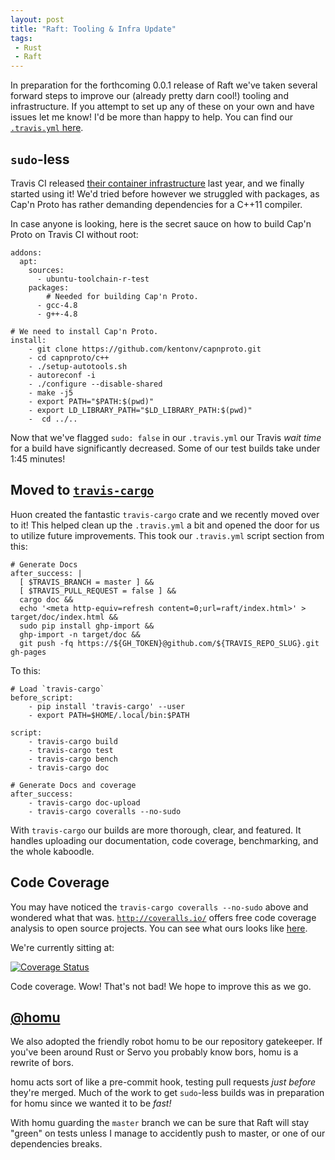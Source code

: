 ```yaml
---
layout: post
title: "Raft: Tooling & Infra Update"
tags:
 - Rust
 - Raft
---
```


In preparation for the forthcoming 0.0.1 release of Raft we've taken several forward steps to improve our (already pretty darn cool!) tooling and infrastructure. If you attempt to set up any of these on your own and have issues let me know! I'd be more than happy to help. You can find our [`.travis.yml` here](https://github.com/Hoverbear/raft/blob/master/.travis.yml).

## `sudo`-less

Travis CI released [their container infrastructure](http://blog.travis-ci.com/2014-12-17-faster-builds-with-container-based-infrastructure/) last year, and we finally started using it! We'd tried before however we struggled with packages, as Cap'n Proto has rather demanding dependencies for a C++11 compiler.

In case anyone is looking, here is the secret sauce on how to build Cap'n Proto on Travis CI without root:

    addons:
      apt:
        sources:
          - ubuntu-toolchain-r-test
        packages:
            # Needed for building Cap'n Proto.
          - gcc-4.8
          - g++-4.8

    # We need to install Cap'n Proto.
    install:
        - git clone https://github.com/kentonv/capnproto.git
        - cd capnproto/c++
        - ./setup-autotools.sh
        - autoreconf -i
        - ./configure --disable-shared
        - make -j5
        - export PATH="$PATH:$(pwd)"
        - export LD_LIBRARY_PATH="$LD_LIBRARY_PATH:$(pwd)"
        -  cd ../..

Now that we've flagged `sudo: false` in our `.travis.yml` our Travis *wait time* for a build have significantly decreased. Some of our test builds take under 1:45 minutes!

## Moved to [`travis-cargo`](https://github.com/huonw/travis-cargo)

Huon created the fantastic `travis-cargo` crate and we recently moved over to it! This helped clean up the `.travis.yml` a bit and opened the door for us to utilize future improvements. This took our `.travis.yml` script section from this:

    # Generate Docs
    after_success: |
      [ $TRAVIS_BRANCH = master ] &&
      [ $TRAVIS_PULL_REQUEST = false ] &&
      cargo doc &&
      echo '<meta http-equiv=refresh content=0;url=raft/index.html>' > target/doc/index.html &&
      sudo pip install ghp-import &&
      ghp-import -n target/doc &&
      git push -fq https://${GH_TOKEN}@github.com/${TRAVIS_REPO_SLUG}.git gh-pages

To this:

    # Load `travis-cargo`
    before_script:
        - pip install 'travis-cargo' --user
        - export PATH=$HOME/.local/bin:$PATH

    script:
        - travis-cargo build
        - travis-cargo test
        - travis-cargo bench
        - travis-cargo doc

    # Generate Docs and coverage
    after_success:
        - travis-cargo doc-upload
        - travis-cargo coveralls --no-sudo

With `travis-cargo` our builds are more thorough, clear, and featured. It handles uploading our documentation, code coverage, benchmarking, and the whole kaboodle.

## Code Coverage

You may have noticed the `travis-cargo coveralls --no-sudo` above and wondered what that was. [`http://coveralls.io/`](http://coveralls.io/) offers free code coverage analysis to open source projects. You can see what ours looks like [here](https://coveralls.io/github/Hoverbear/raft).

We're currently sitting at:

[![Coverage Status](https://img.shields.io/coveralls/Hoverbear/raft/master.svg)](https://coveralls.io/github/Hoverbear/raft)

Code coverage. Wow! That's not bad! We hope to improve this as we go.

## [@homu](http://homu.io/)

We also adopted the friendly robot homu to be our repository gatekeeper. If you've been around Rust or Servo you probably know bors, homu is a rewrite of bors.

homu acts sort of like a pre-commit hook, testing pull requests *just before* they're merged. Much of the work to get `sudo`-less builds was in preparation for homu since we wanted it to be *fast!*

With homu guarding the `master` branch we can be sure that Raft will stay "green" on tests unless I manage to accidently push to master, or one of our dependencies breaks.
